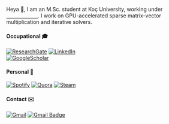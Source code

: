 
Heya 👋, I am an M.Sc. student at Koç University, working under <a rel="noopener noreferrer" target="_blank" href="https://parcorelab.ku.edu.tr/"><kbd style="color:#FFFFFF; backgroundColor:#C00A27">ParCoreLab</kbd></a>. I work on GPU-accelerated sparse matrix-vector multiplication and iterative solvers.

#### Occupational 🎓 
 [![ResearchGate](https://img.shields.io/badge/--green?logo=ResearchGate&style=flat&label=ResearchGate&color=00ccbb&link=https://www.researchgate.net/profile/Erhan_Tezcan)](https://www.researchgate.net/profile/Erhan_Tezcan) 
 [![LinkedIn](https://img.shields.io/badge/--green?logo=LinkedIn&style=flat&label=LinkedIn&color=0077b5&link=https://www.linkedin.com/in/erhan-tezcan)](https://www.linkedin.com/in/erhan-tezcan)  
 [![GoogleScholar](https://img.shields.io/badge/--green?logo=GoogleScholar&style=flat&label=Google%20Scholar&color=4285F4&link=https://scholar.google.com/citations?user=rYMVv8wAAAAJ)](https://scholar.google.com/citations?user=rYMVv8wAAAAJ)
 
#### Personal 🎼
[![Spotify](https://img.shields.io/badge/--green?logo=Spotify&style=flat&label=Spotify&color=1ed760&link=https://open.spotify.com/user/erhany)](https://open.spotify.com/user/erhany) 
[![Quora](https://img.shields.io/badge/--green?logo=quora&style=flat&label=Quora&color=b92b27&link=https://www.quora.com/profile/Erhan-Tezcan)](https://www.quora.com/profile/Erhan-Tezcan) 
[![Steam](https://img.shields.io/badge/--green?logo=Steam&style=flat&label=Steam&color=2a475e&link=https://steamcommunity.com/id/erhanyyy)](https://steamcommunity.com/id/erhanyyy) 

#### Contact ✉️
[![Gmail](https://img.shields.io/badge/style-erhany96@gmail.com-green?logo=gmail&style=flat&label=Gmail&color=d14836&link=mailto:erhany96@gmail.com)](mailto:erhany96@gmail.com) 
[![Gmail Badge](https://img.shields.io/badge/style-etezcan19@ku.edu.tr-green?logo=gmail&style=flat&label=Gmail&color=d14836&link=mailto:etezcan19@ku.edu.tr)](mailto:etezcan19@ku.edu.tr) 
